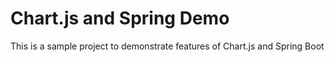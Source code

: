 # Chart.js and Spring Demo

This is a sample project to demonstrate features of Chart.js and Spring Boot
